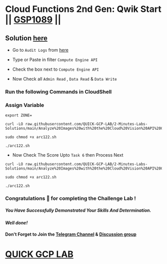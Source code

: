 # Cloud Functions 2nd Gen: Qwik Start || [GSP1089](https://www.cloudskillsboost.google/focuses/49757?parent=catalog) ||

## Solution [here]()

* Go to `Audit Logs` from [here](https://console.cloud.google.com/iam-admin/audit?)

* Type or Paste in filter `Compute Engine API`

* Check the box next to `Compute Engine API`

* Now Check all `Admin Read` , `Data Read` & `Data Write`

### Run the following Commands in CloudShell

### Assign Variable

```
export ZONE=
```
```
curl -LO raw.githubusercontent.com/QUICK-GCP-LAB/2-Minutes-Labs-Solutions/main/Analyze%20Images%20with%20the%20Cloud%20Vision%20API%20Challenge%20Lab/arc122.sh

sudo chmod +x arc122.sh

./arc122.sh
```

* Now Check The Score Upto `Task 6` then Process Next

```
curl -LO raw.githubusercontent.com/QUICK-GCP-LAB/2-Minutes-Labs-Solutions/main/Analyze%20Images%20with%20the%20Cloud%20Vision%20API%20Challenge%20Lab/arc122.sh

sudo chmod +x arc122.sh

./arc122.sh
```

### Congratulations 🎉 for completing the Challenge Lab !

##### *You Have Successfully Demonstrated Your Skills And Determination.*

#### *Well done!*

#### Don't Forget to Join the [Telegram Channel](https://t.me/QuickGcpLab) & [Discussion group](https://t.me/QuickGcpLabChats)

# [QUICK GCP LAB](https://www.youtube.com/@quickgcplab)